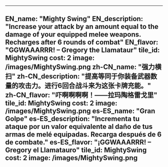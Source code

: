 ---

EN_name: "Mighty Swing"
EN_description: "Increase your attack by an amount equal to the damage of your equipped melee weapons. Recharges after 6 rounds of combat"
EN_flavor: "GGWAAARRR! – Gregory the Llamataur"
tile_id: MightySwing
cost: 2
image: /images/MightySwing.png
zh-CN_name: "强力横扫"
zh-CN_description: "提高等同于你装备武器数量的攻击力。进行6回合战斗来为这张卡牌充能。"
zh-CN_flavor: "吓啊啊啊啊！——拉玛陶格雷戈里"
tile_id: MightySwing
cost: 2
image: /images/MightySwing.png
es-ES_name: "Gran Golpe"
es-ES_description: "Incrementa tu ataque por un valor equivalente al daño de tus armas de melé equipadas. Recarga después de 6 de combate."
es-ES_flavor: "¡GGWAAARRR! – Gregory el Llamatauro"
tile_id: MightySwing
cost: 2
image: /images/MightySwing.png
---